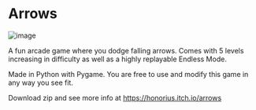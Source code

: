 # Arrows

![image](https://user-images.githubusercontent.com/68134973/125384884-69634600-e34e-11eb-80c7-204db0685a59.png)

A fun arcade game where you dodge falling arrows. Comes with 5 levels increasing in difficulty as well as a highly replayable Endless Mode.

Made in Python with Pygame. You are free to use and modify this game in any way you see fit.




Download zip and see more info at https://honorius.itch.io/arrows



